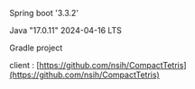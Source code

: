 Spring boot '3.3.2'

Java "17.0.11" 2024-04-16 LTS

Gradle project


client : [https://github.com/nsih/CompactTetris](https://github.com/nsih/CompactTetris)
